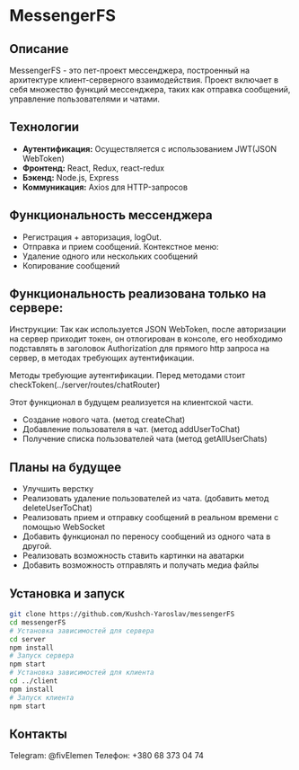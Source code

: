 # MessengerFS

## Описание

MessengerFS - это пет-проект мессенджера, построенный на архитектуре клиент-серверного взаимодействия. Проект включает в себя множество функций мессенджера, таких как отправка сообщений, управление пользователями и чатами.

## Технологии

- **Аутентификация:** Осуществляется с использованием JWT(JSON WebToken)
- **Фронтенд:** React, Redux, react-redux
- **Бэкенд:** Node.js, Express
- **Коммуникация:** Axios для HTTP-запросов

## Функциональность мессенджера

- Регистрация + авторизация, logOut.
- Отправка и прием сообщений.
  Контекстное меню:
- Удаление одного или нескольких сообщений
- Копирование сообщений

## Функциональность реализована только на сервере:

Инструкции:
Так как используется JSON WebToken, после авторизации на сервер приходит токен, он отлогирован в консоле, его необходимо подставлять в заголовок Authorization для прямого http запроса на сервер, в методах требующих аутентификации.

Методы требующие аутентификации. Перед методами стоит checkToken(../server/routes/chatRouter)

Этот функционал в будущем реализуется на клиентской части.

- Создание нового чата. (метод createChat)
- Добавление пользователя в чат. (метод addUserToChat)
- Получение списка пользователей чата (метод getAllUserChats)

## Планы на будущее

- Улучшить верстку
- Реализовать удаление пользователей из чата. (добавить метод deleteUserToChat)
- Реализовать прием и отправку сообщений в реальном времени с помощью WebSocket
- Добавить функционал по переносу сообщений из одного чата в другой.
- Реализовать возможность ставить картинки на аватарки
- Добавить возможность отправлять и получать медиа файлы

## Установка и запуск

```bash
git clone https://github.com/Kushch-Yaroslav/messengerFS
cd messengerFS
# Установка зависимостей для сервера
cd server
npm install
# Запуск сервера
npm start
# Установка зависимостей для клиента
cd ../client
npm install
# Запуск клиента
npm start
```

## Контакты

Telegram: @fivElemen
Телефон: +380 68 373 04 74
